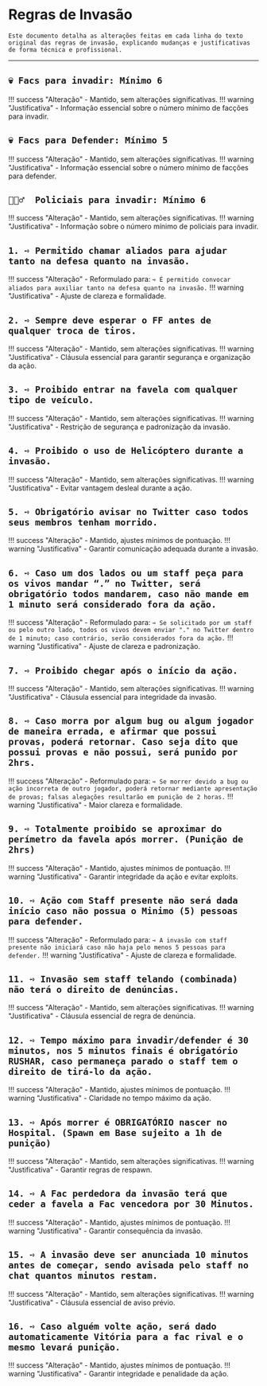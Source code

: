 # Regras de Invasão

```{note}
Este documento detalha as alterações feitas em cada linha do texto original das regras de invasão, explicando mudanças e justificativas de forma técnica e profissional.
```

---

## `💀 Facs para invadir: Mínimo 6`

!!! success "Alteração"
    - Mantido, sem alterações significativas.
!!! warning "Justificativa"
    - Informação essencial sobre o número mínimo de facções para invadir.

## `💀 Facs para Defender: Mínimo 5`

!!! success "Alteração"
    - Mantido, sem alterações significativas.
!!! warning "Justificativa"
    - Informação essencial sobre o número mínimo de facções para defender.

## `👮🏼‍♂️  Policiais para invadir: Mínimo 6`

!!! success "Alteração"
    - Mantido, sem alterações significativas.
!!! warning "Justificativa"
    - Informação sobre o número mínimo de policiais para invadir.

## `1. ➺ Permitido chamar aliados para ajudar tanto na defesa quanto na invasão.`

!!! success "Alteração"
    - Reformulado para:
        `➺ É permitido convocar aliados para auxiliar tanto na defesa quanto na invasão.`
!!! warning "Justificativa"
    - Ajuste de clareza e formalidade.

## `2. ➺ Sempre deve esperar o FF antes de qualquer troca de tiros.`

!!! success "Alteração"
    - Mantido, sem alterações significativas.
!!! warning "Justificativa"
    - Cláusula essencial para garantir segurança e organização da ação.

## `3. ➺ Proibido entrar na favela com qualquer tipo de veículo.`

!!! success "Alteração"
    - Mantido, sem alterações significativas.
!!! warning "Justificativa"
    - Restrição de segurança e padronização da invasão.

## `4. ➺ Proibido o uso de Helicóptero durante a invasão.`

!!! success "Alteração"
    - Mantido, sem alterações significativas.
!!! warning "Justificativa"
    - Evitar vantagem desleal durante a ação.

## `5. ➺ Obrigatório avisar no Twitter caso todos seus membros tenham morrido.`

!!! success "Alteração"
    - Mantido, ajustes mínimos de pontuação.
!!! warning "Justificativa"
    - Garantir comunicação adequada durante a invasão.

## `6. ➺ Caso um dos lados ou um staff peça para os vivos mandar “.” no Twitter, será obrigatório todos mandarem, caso não mande em 1 minuto será considerado fora da ação.`

!!! success "Alteração"
    - Reformulado para:
        `➺ Se solicitado por um staff ou pelo outro lado, todos os vivos devem enviar "." no Twitter dentro de 1 minuto; caso contrário, serão considerados fora da ação.`
!!! warning "Justificativa"
    - Ajuste de clareza e padronização.

## `7. ➺ Proibido chegar após o início da ação.`

!!! success "Alteração"
    - Mantido, sem alterações significativas.
!!! warning "Justificativa"
    - Cláusula essencial para integridade da invasão.

## `8. ➺ Caso morra por algum bug ou algum jogador de maneira errada, e afirmar que possui provas, poderá retornar. Caso seja dito que possui provas e não possui, será punido por 2hrs.`

!!! success "Alteração"
    - Reformulado para:
        `➺ Se morrer devido a bug ou ação incorreta de outro jogador, poderá retornar mediante apresentação de provas; falsas alegações resultarão em punição de 2 horas.`
!!! warning "Justificativa"
    - Maior clareza e formalidade.

## `9. ➺ Totalmente proibido se aproximar do perímetro da favela após morrer. (Punição de 2hrs)`

!!! success "Alteração"
    - Mantido, ajustes mínimos de pontuação.
!!! warning "Justificativa"
    - Garantir integridade da ação e evitar exploits.

## `10. ➺ Ação com Staff presente não será dada início caso não possua o Minimo (5) pessoas para defender.`

!!! success "Alteração"
    - Reformulado para:
        `➺ A invasão com staff presente não iniciará caso não haja pelo menos 5 pessoas para defender.`
!!! warning "Justificativa"
    - Ajuste de clareza e formalidade.

## `11. ➺ Invasão sem staff telando (combinada) não terá o direito de denúncias.`

!!! success "Alteração"
    - Mantido, sem alterações significativas.
!!! warning "Justificativa"
    - Cláusula essencial de regra de denúncia.

## `12. ➺ Tempo máximo para invadir/defender é 30 minutos, nos 5 minutos finais é obrigatório RUSHAR, caso permaneça parado o staff tem o direito de tirá-lo da ação.`

!!! success "Alteração"
    - Mantido, ajustes mínimos de pontuação.
!!! warning "Justificativa"
    - Claridade no tempo máximo da ação.

## `13. ➺ Após morrer é OBRIGATÓRIO nascer no Hospital. (Spawn em Base sujeito a 1h de punição)`

!!! success "Alteração"
    - Mantido, sem alterações significativas.
!!! warning "Justificativa"
    - Garantir regras de respawn.

## `14. ➺ A Fac perdedora da invasão terá que ceder a favela a Fac vencedora por 30 Minutos.`

!!! success "Alteração"
    - Mantido, ajustes mínimos de pontuação.
!!! warning "Justificativa"
    - Garantir consequência da invasão.

## `15. ➺ A invasão deve ser anunciada 10 minutos antes de começar, sendo avisada pelo staff no chat quantos minutos restam.`

!!! success "Alteração"
    - Mantido, sem alterações significativas.
!!! warning "Justificativa"
    - Cláusula essencial de aviso prévio.

## `16. ➺ Caso alguém volte ação, será dado automaticamente Vitória para a fac rival e o mesmo levará punição.`

!!! success "Alteração"
    - Mantido, ajustes mínimos de pontuação.
!!! warning "Justificativa"
    - Garantir integridade e penalidade da ação.
